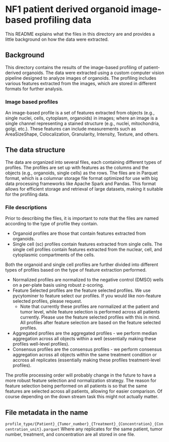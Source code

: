 # NF1 patient derived organoid image-based profiling data
This README explains what the files in this directory are and provides a little background on how the data were extracted.

## Background
This directory contains the results of the image-based profiling of patient-derived organoids.
The data were extracted using a custom computer vision pipeline designed to analyze images of organoids.
The profiling includes various features extracted from the images, which are stored in different formats for further analysis.

### Image based profiles
An image-based profile is a set of features extracted from objects (e.g., single nuclei, cells, cytoplasm, organoids) in images; where an image is a single channel representing a stained structure (e.g., nuclei, mitochondria, golgi, etc.).
These features can include measurements such as AreaSizeShape, Colocalization, Granularity, Intensity, Texture, and others.
## The data structure
The data are organized into several files, each containing different types of profiles.
The profiles are set up with features as the columns and the objects (e.g., organoids, single cells) as the rows.
The files are in Parquet format, which is a columnar storage file format optimized for use with big data processing frameworks like Apache Spark and Pandas.
This format allows for efficient storage and retrieval of large datasets, making it suitable for the profiling data.

### File descriptions
Prior to describing the files, it is important to note that the files are named according to the type of profile they contain.
* Organoid profiles are those that contain features extracted from organoids.
* Single cell (sc) profiles contain features extracted from single cells.
The single cell profiles contain features extracted from the nuclear, cell, and cytoplasmic compartments of the cells.

Both the organoid and single cell profiles are further divided into different types of profiles based on the type of feature extraction performed.
* Normalized profiles are normalized to the negative control (DMSO) wells on a per-plate basis using robust z-scoring.
* Feature Selected profiles are the feature selected profiles. We use pycytominer to feature select our profiles. If you would like non-feature selected profiles, please request.
    * Note that currently these profiles are normalized at the patient and tumor level, while feature selection is performed across all patients currently. Please use the feature selected profiles with this in mind.
    All profiles after feature selection are based on the feature selected profiles.
* Aggregated profiles are the aggregated profiles - we perform median aggregation across all objects within a well (essentially making these profiles well-level profiles).
* Consensus profiles are the consensus profiles - we perform consensus aggregation across all objects within the same treatment condition or accross all replicates (essentially making these profiles treatment-level profiles).

The profile processing order will probably change in the future to have a more robust feature selection and normalization strategy.
The reason for feature selection being performed on all patients is so that the same features are selected across all patients, allowing for easier comparison.
Of course depending on the down stream task this might not actually matter.

## File metadata in the name
`profile_type/{Patient}_{Tumor_number}_{Treatment}_{Concentration}_{Concentration_unit}.parquet`
Where any replicates for the same patient, tumor number, treatment, and concentration are all stored in one file.

